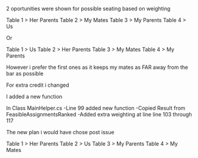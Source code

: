 ﻿2 oportunities were shown for possible seating based on weighting

Table 1 > Her Parents
Table 2 > My Mates
Table 3 > My Parents
Table 4 > Us

Or

Table 1 > Us
Table 2 > Her Parents
Table 3 > My Mates
Table 4 > My Parents

However i prefer the first ones as it keeps my mates as FAR away from the bar as possible



For extra credit i changed

I added a new function

In Class MainHelper.cs
-Line 99 added new function
-Copied Result from FeasibleAssignmentsRanked
-Added extra weighting at line line 103 through 117

The new plan i would have chose post issue

Table 1 > Her Parents
Table 2 > Us
Table 3 > My Parents
Table 4 > My Mates

